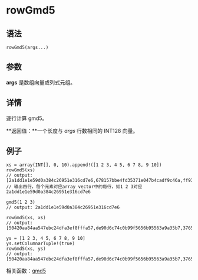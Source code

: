 # rowGmd5

## 语法

`rowGmd5(args...)`

## 参数

**args** 是数组向量或列式元组。

## 详情

逐行计算 gmd5。

**返回值：**一个长度与 *args* 行数相同的 INT128 向量。

## 例子

```
xs = array(INT[], 0, 10).append!([1 2 3, 4 5, 6 7 8, 9 10])
rowGmd5(xs)
// output: [2a1dd1e1e59d0a384c26951e316cd7e6,678157bbe4fd35371e047b4cadf9c46a,ff93cd8c0033f2ab93726d48661d1221,10986ac9310ecb2f10c3a5524eb38999]
// 输出四行，每个元素对应array vector中的每行，如1 2 3对应2a1dd1e1e59d0a384c26951e316cd7e6

gmd5(1 2 3)
// output: 2a1dd1e1e59d0a384c26951e316cd7e6

rowGmd5(xs, xs)
// output: [50420aa84aa547ebc24dfa3ef8fffa57,de90d6c74c0b99f5656b95563a9a35b7,376579b27ec7c2f6eed7347ef0e5a15b,78bf6752e93cbca5fd1dcc3519fc6c55]

ys = [1 2 3, 4 5, 6 7 8, 9 10]
ys.setColumnarTuple!(true)
rowGmd5(xs, ys)
// output: [50420aa84aa547ebc24dfa3ef8fffa57,de90d6c74c0b99f5656b95563a9a35b7,376579b27ec7c2f6eed7347ef0e5a15b,78bf6752e93cbca5fd1dcc3519fc6c55]
```

相关函数：[gmd5](../g/gmd5.md)


